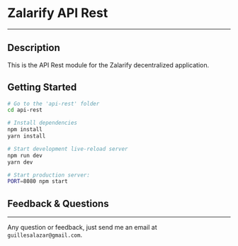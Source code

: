 
# Zalarify API Rest

---

## Description
This is the API Rest module for the Zalarify decentralized application.


## Getting Started

```sh
# Go to the 'api-rest' folder
cd api-rest

# Install dependencies
npm install 
yarn install

# Start development live-reload server
npm run dev
yarn dev

# Start production server:
PORT=8080 npm start
```

## Feedback & Questions

---

Any question or feedback, just send me an email at ```guillesalazar@gmail.com```.
